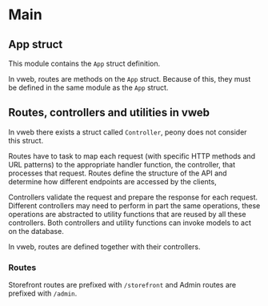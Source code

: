 # Main

## App struct

This module contains the `App` struct definition.

In vweb, routes are methods on the `App` struct. Because of this, they must be defined in the same module 
as the `App` struct.

## Routes, controllers and utilities in vweb

In vweb there exists a struct called `Controller`, peony does not consider this struct.

Routes have to task to map each request (with specific HTTP methods and URL patterns) to the appropriate 
handler function, the controller, that processes that request. Routes define the structure of the API 
and determine how different endpoints are accessed by the clients, 

Controllers validate the request and prepare the response for each request. Different controllers may 
need to perform in part the same operations, these operations are abstracted to utility functions that 
are reused by all these controllers. Both controllers and utility functions can invoke models to act 
on the database.

In vweb, routes are defined together with their controllers.

### Routes

Storefront routes are prefixed with `/storefront` and Admin routes are prefixed with `/admin`.

<!--
/storefront/auth authorize customers to manage their sessions
/storefront/cart 
/storefront/customer handles customer profiles
/storefront/order
/storefront/orderEdit
/storefront/payment
/storefront/product
/storefront/productCategory
/storefront/productTag
/storefront/productType
/storefront/productVariant
/storefront/region
/storefront/return
/storefront/shippingOption

/storefront/post
/storefront/postCategory
/storefront/author
/storefront/postTag
/storefront/page

/admin/auth authorize admin users to change settings
/admin/claim
/admin/customer
/admin/customerGroup
/admin/discount
/admin/discountCondition
/admin/draftOrder
/admin/fullfillment
/admin/note
/admin/notification
/admin/order
/admin/orderEdit
/admin/payment
/admin/paymentCollection
/admin/product
/admin/productCategory
/admin/productTag
/admin/productType
/admin/productVariant
/admin/region
/admin/return
/admin/returnReason
/admin/shippingOption
/admin/shippingProfile
/admin/stockLocation
/admin/store
/admin/taxRate
/admin/upload
/admin/user

/admin/post
/admin/postCategory
/admin/author
/admin/postTag
/admin/page

 -->

<!-- 
TODO secure API:
Only frontends and services with allowed tokens should be allowed to perform requests to the api.
-->